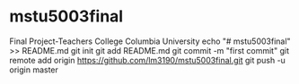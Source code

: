 # mstu5003final
Final Project-Teachers College Columbia University
echo "# mstu5003final" >> README.md
git init
git add README.md
git commit -m "first commit"
git remote add origin https://github.com/lm3190/mstu5003final.git
git push -u origin master
